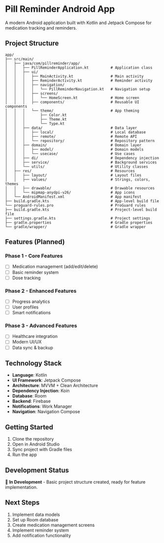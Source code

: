# Pill Reminder Android App

A modern Android application built with Kotlin and Jetpack Compose for medication tracking and reminders.

## Project Structure

```
app/
├── src/main/
│   ├── java/com/pillreminder/app/
│   │   ├── PillReminderApplication.kt          # Application class
│   │   ├── ui/
│   │   │   ├── MainActivity.kt                 # Main activity
│   │   │   ├── ReminderActivity.kt             # Reminder activity
│   │   │   ├── navigation/
│   │   │   │   └── PillReminderNavigation.kt   # Navigation setup
│   │   │   ├── screens/
│   │   │   │   └── HomeScreen.kt               # Home screen
│   │   │   ├── components/                     # Reusable UI components
│   │   │   └── theme/                          # App theming
│   │   │       ├── Color.kt
│   │   │       ├── Theme.kt
│   │   │       └── Type.kt
│   │   ├── data/                               # Data layer
│   │   │   ├── local/                          # Local database
│   │   │   ├── remote/                         # Remote API
│   │   │   └── repository/                     # Repository pattern
│   │   ├── domain/                             # Domain layer
│   │   │   ├── model/                          # Domain models
│   │   │   └── usecase/                        # Use cases
│   │   ├── di/                                 # Dependency injection
│   │   ├── service/                            # Background services
│   │   └── utils/                              # Utility classes
│   ├── res/                                    # Resources
│   │   ├── layout/                             # Layout files
│   │   ├── values/                             # Strings, colors, themes
│   │   ├── drawable/                           # Drawable resources
│   │   └── mipmap-anydpi-v26/                  # App icons
│   └── AndroidManifest.xml                     # App manifest
├── build.gradle.kts                            # App-level build file
└── proguard-rules.pro                          # ProGuard rules
├── build.gradle.kts                            # Project-level build file
├── settings.gradle.kts                         # Project settings
├── gradle.properties                           # Gradle properties
└── gradle/wrapper/                             # Gradle wrapper
```

## Features (Planned)

### Phase 1 - Core Features
- [ ] Medication management (add/edit/delete)
- [ ] Basic reminder system
- [ ] Dose tracking

### Phase 2 - Enhanced Features
- [ ] Progress analytics
- [ ] User profiles
- [ ] Smart notifications

### Phase 3 - Advanced Features
- [ ] Healthcare integration
- [ ] Modern UI/UX
- [ ] Data sync & backup

## Technology Stack

- **Language**: Kotlin
- **UI Framework**: Jetpack Compose
- **Architecture**: MVVM + Clean Architecture
- **Dependency Injection**: Koin
- **Database**: Room
- **Backend**: Firebase
- **Notifications**: Work Manager
- **Navigation**: Navigation Compose

## Getting Started

1. Clone the repository
2. Open in Android Studio
3. Sync project with Gradle files
4. Run the app

## Development Status

🚧 **In Development** - Basic project structure created, ready for feature implementation.

## Next Steps

1. Implement data models
2. Set up Room database
3. Create medication management screens
4. Implement reminder system
5. Add notification functionality